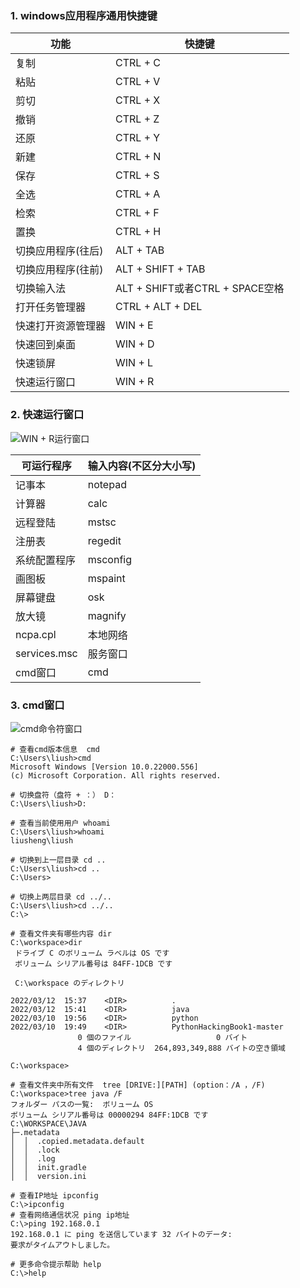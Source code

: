 ### 1. windows应用程序通用快捷键
 |功能 | 快捷键|
|- | -|
 |复制 | CTRL + C|
 |粘贴 | CTRL + V|
 |剪切 | CTRL + X|
 |撤销 | CTRL + Z|
 |还原 | CTRL + Y|
 |新建 | CTRL + N|
 |保存 | CTRL + S|
 |全选 | CTRL + A|
 |检索 | CTRL + F|
 |置换 | CTRL + H|
 |切换应用程序(往后) | ALT + TAB|
 |切换应用程序(往前) | ALT + SHIFT + TAB|
 |切换输入法 | ALT + SHIFT或者CTRL + SPACE空格|
 |打开任务管理器 | CTRL + ALT + DEL|
 |快速打开资源管理器 | WIN + E|
 |快速回到桌面 | WIN + D|
 |快速锁屏 | WIN + L|
 |快速运行窗口 | WIN + R|

### 2. 快速运行窗口
![WIN + R运行窗口](https://upload-images.jianshu.io/upload_images/26371686-35a85ce433b04c6b.png?imageMogr2/auto-orient/strip%7CimageView2/2/w/1240)

|可运行程序 | 输入内容(不区分大小写)|
|- | -|
|记事本 | notepad|
|计算器 | calc|
|远程登陆 | mstsc|
|注册表 | regedit|
|系统配置程序 | msconfig|
|画图板 | mspaint|
|屏幕键盘 | osk|
|放大镜 | magnify|
|ncpa.cpl | 本地网络|
|services.msc | 服务窗口|
|cmd窗口 | cmd|

### 3. cmd窗口
![cmd命令符窗口](https://upload-images.jianshu.io/upload_images/26371686-d9d797398cee548a.png?imageMogr2/auto-orient/strip%7CimageView2/2/w/1240)
```BAT
# 查看cmd版本信息  cmd
C:\Users\liush>cmd
Microsoft Windows [Version 10.0.22000.556]
(c) Microsoft Corporation. All rights reserved.

# 切换盘符（盘符 + ：） D：
C:\Users\liush>D:

# 查看当前使用用户 whoami
C:\Users\liush>whoami
liusheng\liush

# 切换到上一层目录 cd ..
C:\Users\liush>cd ..
C:\Users>

# 切换上两层目录 cd ../..
C:\Users\liush>cd ../..
C:\>

# 查看文件夹有哪些内容 dir
C:\workspace>dir
 ドライブ C のボリューム ラベルは OS です
 ボリューム シリアル番号は 84FF-1DCB です

 C:\workspace のディレクトリ

2022/03/12  15:37    <DIR>          .
2022/03/12  15:41    <DIR>          java
2022/03/10  19:56    <DIR>          python
2022/03/10  19:49    <DIR>          PythonHackingBook1-master
               0 個のファイル                   0 バイト
               4 個のディレクトリ  264,893,349,888 バイトの空き領域

C:\workspace>

# 查看文件夹中所有文件  tree [DRIVE:][PATH] (option：/A ，/F)
C:\workspace>tree java /F
フォルダー パスの一覧:  ボリューム OS
ボリューム シリアル番号は 00000294 84FF:1DCB です
C:\WORKSPACE\JAVA
├─.metadata
│  │  .copied.metadata.default
│  │  .lock
│  │  .log
│  │  init.gradle
│  │  version.ini

# 查看IP地址 ipconfig
C:\>ipconfig
# 查看网络通信状况 ping ip地址
C:\>ping 192.168.0.1
192.168.0.1 に ping を送信しています 32 バイトのデータ:
要求がタイムアウトしました。

# 更多命令提示帮助 help
C:\>help
```
